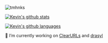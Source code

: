 ![tmhnks](https://user-images.githubusercontent.com/28713602/93106871-25150400-f6b1-11ea-9949-586d8b632a22.gif)

[![Kevin's github stats](https://github-readme-stats.vercel.app/api?username=kevinroebert&count_private=true&show_icons=true&theme=vue-dark&include_all_commits=true)](https://github.com/anuraghazra/github-readme-stats)

[![Kevin's github languages](https://github-readme-stats.vercel.app/api/top-langs?username=kevinroebert&count_private=true&card_width=450&show_icons=true&theme=vue-dark&layout=compact&langs_count=10
)](https://github.com/anuraghazra/github-readme-stats)

🔭 I’m currently working on [ClearURLs](https://github.com/ClearURLs) and [drasyl](https://github.com/drasyl-overlay)
